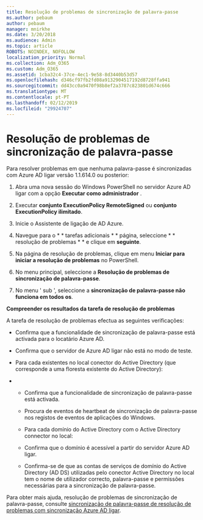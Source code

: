```yaml
---
title: Resolução de problemas de sincronização de palavra-passe
ms.author: pebaum
author: pebaum
manager: mnirkhe
ms.date: 3/20/2018
ms.audience: Admin
ms.topic: article
ROBOTS: NOINDEX, NOFOLLOW
localization_priority: Normal
ms.collection: Adm_O365
ms.custom: Adm_O365
ms.assetid: 1cba32c4-37ce-4ec1-9e58-8d3440b53d57
ms.openlocfilehash: d346cf97fb2fd08a9132904517192d8728ffa941
ms.sourcegitcommit: dd43cc0a9470f98b8ef2a3787c823801d674c666
ms.translationtype: MT
ms.contentlocale: pt-PT
ms.lasthandoff: 02/12/2019
ms.locfileid: "29924707"
---
```

# <a name="troubleshoot-password-synchronization"></a>Resolução de problemas de sincronização de palavra-passe

Para resolver problemas em que nenhuma palavra-passe é sincronizadas com Azure AD ligar versão 1.1.614.0 ou posterior:
  
1. Abra uma nova sessão do Windows PowerShell no servidor Azure AD ligar com a opção **Executar como administrador** . 
    
2. Executar **conjunto ExecutionPolicy RemoteSigned** ou **conjunto ExecutionPolicy ilimitado**. 
    
3. Inicie o Assistente de ligação de AD Azure.
    
4. Navegue para o * * tarefas adicionais * * página, seleccione * * resolução de problemas * * e clique em **seguinte**. 
    
5. Na página de resolução de problemas, clique em menu **Iniciar para iniciar a resolução de problemas** no PowerShell. 
    
6. No menu principal, seleccione a **Resolução de problemas de sincronização de palavra-passe**. 
    
7. No menu ' sub ', seleccione a **sincronização de palavra-passe não funciona em todos os**. 
    
 **Compreender os resultados da tarefa de resolução de problemas**
  
A tarefa de resolução de problemas efectua as seguintes verificações:
  
- Confirma que a funcionalidade de sincronização de palavra-passe está activada para o locatário Azure AD.
    
- Confirma que o servidor de Azure AD ligar não está no modo de teste.
    
- Para cada existentes no local conector do Active Directory (que corresponde a uma floresta existente do Active Directory):
    
- 
  - Confirma que a funcionalidade de sincronização de palavra-passe está activada.
    
  - Procura de eventos de heartbeat de sincronização de palavra-passe nos registos de eventos de aplicações do Windows.
    
  - Para cada domínio do Active Directory com o Active Directory connector no local:
    
  - Confirma que o domínio é acessível a partir do servidor Azure AD ligar.
    
  - Confirma-se de que as contas de serviços de domínio do Active Directory (AD DS) utilizadas pelo conector Active Directory no local tem o nome de utilizador correcto, palavra-passe e permissões necessárias para a sincronização de palavra-passe.
    
Para obter mais ajuda, resolução de problemas de sincronização de palavra-passe, consulte [sincronização de palavra-passe de resolução de problemas com sincronização Azure AD ligar](https://docs.microsoft.com/azure/active-directory/connect/active-directory-aadconnectsync-troubleshoot-password-synchronization).
  

